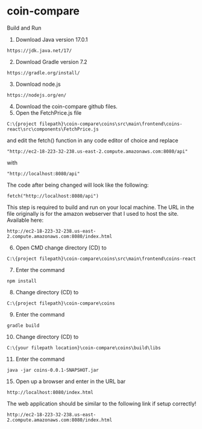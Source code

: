 # coin-compare

Build and Run

1. Download Java version 17.0.1
```
https://jdk.java.net/17/
```
2. Download Gradle version 7.2
```
https://gradle.org/install/
```
3. Download node.js
```
https://nodejs.org/en/
```
4. Download the coin-compare github files.
5. Open the FetchPrice.js file
```
C:\{project filepath}\coin-compare\coins\src\main\frontend\coins-react\src\components\FetchPrice.js 
```
and edit the fetch() function in any code editor of choice and replace
```
"http://ec2-18-223-32-238.us-east-2.compute.amazonaws.com:8080/api"
```
with
```
"http://localhost:8080/api"
```

The code after being changed will look like the following:
```
fetch("http://localhost:8080/api")
```
This step is required to build and run on your local machine. The URL in the file originally is for the
amazon webserver that I used to host the site. Available here:
```
http://ec2-18-223-32-238.us-east-2.compute.amazonaws.com:8080/index.html
```
6. Open CMD change directory (CD) to 
```
C:\{project filepath}\coin-compare\coins\src\main\frontend\coins-react
```
7. Enter the command
```
npm install
```
8. Change directory (CD) to 
```
C:\{project filepath}\coin-compare\coins
```
9. Enter the command
```
gradle build
```
10. Change directory (CD) to 
```
C:\{your filepath location}\coin-compare\coins\build\libs
```
11. Enter the command
```
java -jar coins-0.0.1-SNAPSHOT.jar
```
15. Open up a browser and enter in the URL bar
```  
http://localhost:8080/index.html
```
The web application should be similar to the following link if setup correctly!
```
http://ec2-18-223-32-238.us-east-2.compute.amazonaws.com:8080/index.html
```

